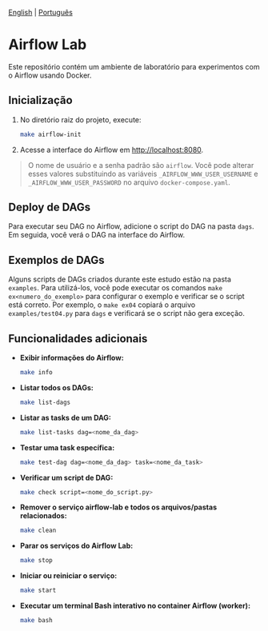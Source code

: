 [English](README.md) | [Português](README.pt-BR.md)

# Airflow Lab

Este repositório contém um ambiente de laboratório para experimentos com o Airflow usando Docker.

## Inicialização

1. No diretório raiz do projeto, execute:

    ```sh
    make airflow-init
    ```

2. Acesse a interface do Airflow em [http://localhost:8080](http://localhost:8080).

> O nome de usuário e a senha padrão são `airflow`. Você pode alterar esses valores substituindo as variáveis `_AIRFLOW_WWW_USER_USERNAME` e `_AIRFLOW_WWW_USER_PASSWORD` no arquivo `docker-compose.yaml`.

## Deploy de DAGs

Para executar seu DAG no Airflow, adicione o script do DAG na pasta `dags`. Em seguida, você verá o DAG na interface do Airflow.

## Exemplos de DAGs

Alguns scripts de DAGs criados durante este estudo estão na pasta `examples`. Para utilizá-los, você pode executar os comandos `make ex<numero_do_exemplo>` para configurar o exemplo e verificar se o script está correto. Por exemplo, o `make ex04` copiará o arquivo `examples/test04.py` para `dags` e verificará se o script não gera exceção.

## Funcionalidades adicionais

- **Exibir informações do Airflow:**

    ```sh
    make info
    ```

- **Listar todos os DAGs:**

    ```sh
    make list-dags
    ```

- **Listar as tasks de um DAG:**

    ```sh
    make list-tasks dag=<nome_da_dag>
    ```

- **Testar uma task específica:**

    ```sh
    make test-dag dag=<nome_da_dag> task=<nome_da_task>
    ```

- **Verificar um script de DAG:**

    ```sh
    make check script=<nome_do_script.py>
    ```

- **Remover o serviço airflow-lab e todos os arquivos/pastas relacionados:**

    ```sh
    make clean
    ```

- **Parar os serviços do Airflow Lab:**

    ```sh
    make stop
    ```

- **Iniciar ou reiniciar o serviço:**

    ```sh
    make start
    ```

- **Executar um terminal Bash interativo no container Airflow (worker):**

    ```sh
    make bash
    ```

